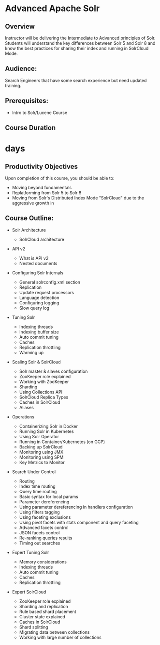 # Advanced Apache Solr

## Overview
Instructor will be delivering the Intermediate to Advanced principles of Solr. Students will
understand the key differences between Solr 5 and Solr 8 and know the best practices for
sharing their index and running in SolrCloud Mode.

## Audience:
Search Engineers that have some search experience but need updated training.

## Prerequisites:

 * Intro to Solr/Lucene Course

## Course Duration

# days

## Productivity Objectives

Upon completion of this course, you should be able to:

 *  Moving beyond fundamentals
 *  Replatforming from Solr 5 to Solr 8
 *  Moving from Solr's Distributed Index Mode "SolrCloud" due to the aggressive growth in

## Course Outline:

 *  Solr Architecture
    *  SolrCloud architecture

 *  API v2
    *  What is API v2
    *  Nested documents

 *  Configuring Solr Internals
    *  General solrconfig.xml section
    *  Replication
    *  Update request processors
    *  Language detection
    *  Configuring logging
    *  Slow query log

 *  Tuning Solr
    *  Indexing threads
    *  Indexing buffer size
    *  Auto commit tuning
    *  Caches
    *  Replication throttling
    *  Warming up

 *  Scaling Solr & SolrCloud
    *  Solr master & slaves configuration
    *  ZooKeeper role explained
    *  Working with ZooKeeper
    *  Sharding
    *  Using Collections API
    *  SolrCloud Replica Types
    *  Caches in SolrCloud
    *  Aliases

 *  Operations
    *  Containerizing Solr in Docker
    *  Running Solr in Kubernetes
    *  Using Solr Operator
    *  Running in Container/Kubernetes (on GCP)
    *  Backing up SolrCloud
    *  Monitoring using JMX
    *  Monitoring using SPM
    *  Key Metrics to Monitor

 *  Search Under Control
    *  Routing
    *  Index time routing
    *  Query time routing
    *  Basic syntax for local params
    *  Parameter dereferencing
    *  Using parameter dereferencing in handlers configuration
    *  Using filters tagging
    *  Using faceting exclusions
    *  Using pivot facets with stats component and query faceting
    *  Advanced facets control
    *  JSON facets control
    *  Re-ranking queries results
    *  Timing out searches

 *  Expert Tuning Solr
    *  Memory considerations
    *  Indexing threads
    *  Auto commit tuning
    *  Caches
    *  Replication throttling

 *  Expert SolrCloud
    *  ZooKeeper role explained
    *  Sharding and replication
    *  Rule based shard placement
    *  Cluster state explained
    *  Caches in SolrCloud
    *  Shard splitting
    *  Migrating data between collections
    *  Working with large number of collections

